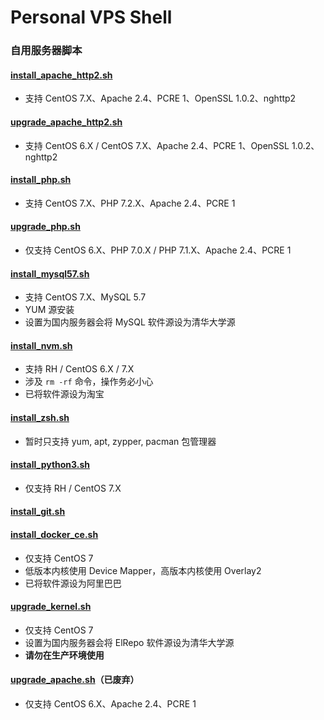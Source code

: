 # Personal VPS Shell

### **自用服务器脚本**

#### [install_apache_http2.sh](https://raw.githubusercontent.com/ttionya/Personal-VPS-Shell/master/install_apache_http2.sh)
- 支持 CentOS 7.X、Apache 2.4、PCRE 1、OpenSSL 1.0.2、nghttp2

#### [upgrade_apache_http2.sh](https://raw.githubusercontent.com/ttionya/Personal-VPS-Shell/master/upgrade_apache_http2.sh)
- 支持 CentOS 6.X / CentOS 7.X、Apache 2.4、PCRE 1、OpenSSL 1.0.2、nghttp2

#### [install_php.sh](https://raw.githubusercontent.com/ttionya/Personal-VPS-Shell/master/install_php.sh)
- 支持 CentOS 7.X、PHP 7.2.X、Apache 2.4、PCRE 1

#### [upgrade_php.sh](https://raw.githubusercontent.com/ttionya/Personal-VPS-Shell/master/upgrade_php.sh)
- 仅支持 CentOS 6.X、PHP 7.0.X / PHP 7.1.X、Apache 2.4、PCRE 1

#### [install_mysql57.sh](https://raw.githubusercontent.com/ttionya/Personal-VPS-Shell/master/install_mysql57.sh)
- 支持 CentOS 7.X、MySQL 5.7
- YUM 源安装
- 设置为国内服务器会将 MySQL 软件源设为清华大学源

#### [install_nvm.sh](https://raw.githubusercontent.com/ttionya/Personal-VPS-Shell/master/install_nvm.sh)
- 支持 RH / CentOS 6.X / 7.X
- 涉及 `rm -rf` 命令，操作务必小心
- 已将软件源设为淘宝

#### [install_zsh.sh](https://raw.githubusercontent.com/ttionya/Personal-VPS-Shell/master/install_zsh.sh)
- 暂时只支持 yum, apt, zypper, pacman 包管理器

#### [install_python3.sh](https://raw.githubusercontent.com/ttionya/Personal-VPS-Shell/master/install_python3.sh)
- 仅支持 RH / CentOS 7.X

#### [install_git.sh](https://raw.githubusercontent.com/ttionya/Personal-VPS-Shell/master/install_git.sh)

#### [install_docker_ce.sh](https://raw.githubusercontent.com/ttionya/Personal-VPS-Shell/master/install_docker_ce.sh)
- 仅支持 CentOS 7
- 低版本内核使用 Device Mapper，高版本内核使用 Overlay2
- 已将软件源设为阿里巴巴

#### [upgrade_kernel.sh](https://raw.githubusercontent.com/ttionya/Personal-VPS-Shell/master/upgrade_kernel.sh)
- 仅支持 CentOS 7
- 设置为国内服务器会将 ElRepo 软件源设为清华大学源
- **请勿在生产环境使用**

#### [upgrade_apache.sh](https://raw.githubusercontent.com/ttionya/Personal-VPS-Shell/master/upgrade_apache.sh)（已废弃）
- 仅支持 CentOS 6.X、Apache 2.4、PCRE 1